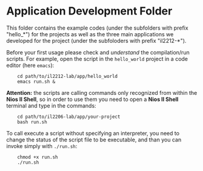 # Application Development Folder

This folder contains the example codes (under the subfolders with prefix "hello\_\*") for the projects as well as the three main applications we developed for the project (under the subfoloders with prefix "il2212-\*"). 

Before your first usage please check and _understand_ the compilation/run scripts. For example, open the script in the `hello_world` project in a code editor (here `emacs`):

        cd path/to/il2212-lab/app/hello_world
        emacs run.sh &

**Attention:** the scripts are calling commands only recognized from within the **Nios II Shell**, so in order to use them you need to open a **Nios II Shell** terminal and type in the commands:

        cd path/to/il2206-lab/app/your-project
        bash run.sh

To call execute a script without specifying an interpreter, you need to change the status of the script file to be executable, and than you can invoke simply with `./run.sh`:

        chmod +x run.sh
        ./run.sh

